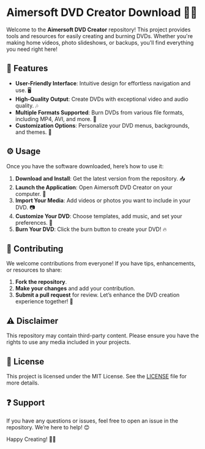 # Aimersoft DVD Creator Download 📀✨

Welcome to the **Aimersoft DVD Creator** repository! This project provides tools and resources for easily creating and burning DVDs. Whether you're making home videos, photo slideshows, or backups, you'll find everything you need right here!

## 🌟 Features  
- **User-Friendly Interface**: Intuitive design for effortless navigation and use. 🖥️  
- **High-Quality Output**: Create DVDs with exceptional video and audio quality. 🎶  
- **Multiple Formats Supported**: Burn DVDs from various file formats, including MP4, AVI, and more. 🔄  
- **Customization Options**: Personalize your DVD menus, backgrounds, and themes. 🎨  

## ⚙️ Usage  
Once you have the software downloaded, here’s how to use it:

1. **Download and Install**: Get the latest version from the repository. 📥  
2. **Launch the Application**: Open Aimersoft DVD Creator on your computer. 🚀  
3. **Import Your Media**: Add videos or photos you want to include in your DVD. 📷  
4. **Customize Your DVD**: Choose templates, add music, and set your preferences. 🎵  
5. **Burn Your DVD**: Click the burn button to create your DVD! 🔥  

## 🤝 Contributing  
We welcome contributions from everyone! If you have tips, enhancements, or resources to share:

1. **Fork the repository**.
2. **Make your changes** and add your contribution.
3. **Submit a pull request** for review. Let’s enhance the DVD creation experience together! 🎉

## ⚠️ Disclaimer  
This repository may contain third-party content. Please ensure you have the rights to use any media included in your projects.

## 📜 License  
This project is licensed under the MIT License. See the [LICENSE](LICENSE) file for more details.

## ❓ Support  
If you have any questions or issues, feel free to open an issue in the repository. We’re here to help! 😊

Happy Creating! 📀✨